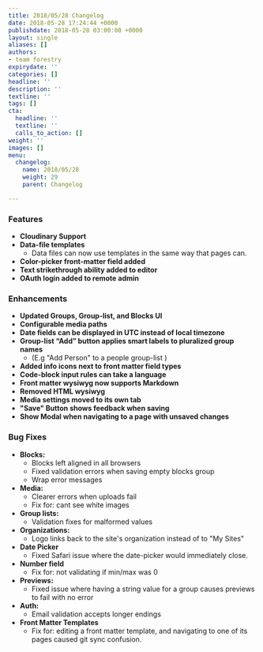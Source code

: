 ```yaml
---
title: 2018/05/28 Changelog
date: 2018-05-28 17:24:44 +0000
publishdate: 2018-05-28 03:00:00 +0000
layout: single
aliases: []
authors:
- team forestry
expirydate: ''
categories: []
headline: ''
description: ''
textline: ''
tags: []
cta:
  headline: ''
  textline: ''
  calls_to_action: []
weight: ''
images: []
menu:
  changelog:
    name: 2018/05/28
    weight: 29
    parent: Changelog

---
```

### Features

* **Cloudinary Support**
* **Data-file templates**
  * Data files can now use templates in the same way that pages can.
* **Color-picker front-matter field added**
* **Text strikethrough ability added to editor**
* **OAuth login added to remote admin**

### Enhancements

* **Updated Groups, Group-list, and Blocks UI**
* **Configurable media paths**
* **Date fields can be displayed in UTC instead of local timezone**
* **Group-list “Add” button applies smart labels to pluralized group names**
  * (E.g "Add Person" to a people group-list )
* **Added info icons next to front matter field types**
* **Code-block input rules can take a language**
* **Front matter wysiwyg now supports Markdown**
* **Removed HTML wysiwyg**
* **Media settings moved to its own tab**
* **"Save" Button shows feedback when saving**
* **Show Modal when navigating to a page with unsaved changes**

### Bug Fixes

* **Blocks:**
  * Blocks left aligned in all browsers
  * Fixed validation errors when saving empty blocks group
  * Wrap error messages
* **Media:**
  * Clearer errors when uploads fail
  * Fix for: cant see white images
* **Group lists:**
  * Validation fixes for malformed values
* **Organizations:**
  * Logo links back to the site's organization instead of to "My Sites"
* **Date Picker**
  * Fixed Safari issue where the date-picker would immediately close.
* **Number field**
  * Fix for: not validating if min/max was 0
* **Previews:**
  * Fixed issue where having a string value for a group causes previews to fail with no error
* **Auth:**
  * Email validation accepts longer endings
* **Front Matter Templates**
  * Fix for: editing a front matter template, and navigating to one of its pages caused git sync confusion.